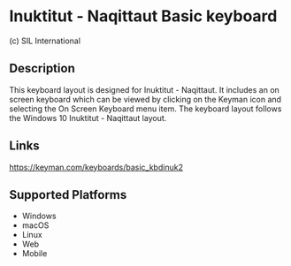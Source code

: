 Inuktitut - Naqittaut Basic keyboard
==============

(c) SIL International

Description
-----------

This keyboard layout is designed for Inuktitut - Naqittaut.  It includes an on screen keyboard which can be viewed 
by clicking on the Keyman icon and selecting the On Screen Keyboard menu item. The keyboard layout follows the 
Windows 10 Inuktitut - Naqittaut layout.

Links
-----
https://keyman.com/keyboards/basic_kbdinuk2

Supported Platforms
-------------------
 * Windows
 * macOS
 * Linux
 * Web
 * Mobile
